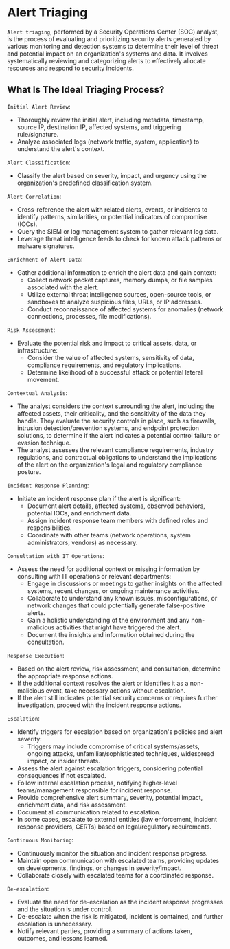 # Alert Triaging

`Alert triaging`, performed by a Security Operations Center
(SOC) analyst, is the process of evaluating and prioritizing security
alerts generated by various monitoring and detection systems to
determine their level of threat and potential impact on an
organization's systems and data. It involves systematically reviewing
and categorizing alerts to effectively allocate resources and respond to
security incidents.

## What Is The Ideal Triaging Process?

`Initial Alert Review`:

- Thoroughly review the initial alert, including metadata, timestamp,
  source IP, destination IP, affected systems, and triggering
  rule/signature.
- Analyze associated logs (network traffic, system, application) to understand the alert's context.

`Alert Classification`:

- Classify the alert based on severity, impact, and urgency using the organization's predefined classification system.

`Alert Correlation`:

- Cross-reference the alert with related alerts, events, or incidents
  to identify patterns, similarities, or potential indicators of
  compromise (IOCs).
- Query the SIEM or log management system to gather relevant log data.
- Leverage threat intelligence feeds to check for known attack patterns or malware signatures.

`Enrichment of Alert Data`:

- Gather additional information to enrich the alert data and gain context:
  - Collect network packet captures, memory dumps, or file samples associated with the alert.
  - Utilize external threat intelligence sources, open-source tools, or
    sandboxes to analyze suspicious files, URLs, or IP addresses.
  - Conduct reconnaissance of affected systems for anomalies (network connections, processes, file modifications).

`Risk Assessment`:

- Evaluate the potential risk and impact to critical assets, data, or infrastructure:
  - Consider the value of affected systems, sensitivity of data, compliance requirements, and regulatory implications.
  - Determine likelihood of a successful attack or potential lateral movement.

`Contextual Analysis`:

- The analyst considers the context surrounding the alert, including
  the affected assets, their criticality, and the sensitivity of the data
  they handle.
  They evaluate the security controls in place, such as firewalls,
  intrusion detection/prevention systems, and endpoint protection
  solutions, to determine if the alert indicates a potential control
  failure or evasion technique.
- The analyst assesses the relevant compliance requirements, industry
  regulations, and contractual obligations to understand the implications
  of the alert on the organization's legal and regulatory compliance
  posture.

`Incident Response Planning`:

- Initiate an incident response plan if the alert is significant:
  - Document alert details, affected systems, observed behaviors, potential IOCs, and enrichment data.
  - Assign incident response team members with defined roles and responsibilities.
  - Coordinate with other teams (network operations, system administrators, vendors) as necessary.

`Consultation with IT Operations`:

- Assess the need for additional context or missing information by consulting with IT operations or relevant departments:
  - Engage in discussions or meetings to gather insights on the affected systems, recent changes, or ongoing maintenance activities.
  - Collaborate to understand any known issues, misconfigurations, or
    network changes that could potentially generate false-positive alerts.
  - Gain a holistic understanding of the environment and any non-malicious activities that might have triggered the alert.
  - Document the insights and information obtained during the consultation.

`Response Execution`:

- Based on the alert review, risk assessment, and consultation, determine the appropriate response actions.
- If the additional context resolves the alert or identifies it as a
  non-malicious event, take necessary actions without escalation.
- If the alert still indicates potential security concerns or requires further investigation, proceed with the incident response actions.

`Escalation`:

- Identify triggers for escalation based on organization's policies and alert severity:
  - Triggers may include compromise of critical systems/assets, ongoing
    attacks, unfamiliar/sophisticated techniques, widespread impact, or
    insider threats.
- Assess the alert against escalation triggers, considering potential consequences if not escalated.
- Follow internal escalation process, notifying higher-level teams/management responsible for incident response.
- Provide comprehensive alert summary, severity, potential impact, enrichment data, and risk assessment.
- Document all communication related to escalation.
- In some cases, escalate to external entities (law enforcement,
  incident response providers, CERTs) based on legal/regulatory
  requirements.

`Continuous Monitoring`:

- Continuously monitor the situation and incident response progress.
- Maintain open communication with escalated teams, providing updates on developments, findings, or changes in severity/impact.
- Collaborate closely with escalated teams for a coordinated response.

`De-escalation`:

- Evaluate the need for de-escalation as the incident response progresses and the situation is under control.
- De-escalate when the risk is mitigated, incident is contained, and further escalation is unnecessary.
- Notify relevant parties, providing a summary of actions taken, outcomes, and lessons learned.
